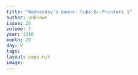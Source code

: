 ```yaml
---
title: "Wednesday’s Games: Cubs 8--Printers 1"
author: Unknown
issue: 26
volume: 7
year: 1916
month: 29
day: V
tags:
layout: page.njk
image:
---
```

